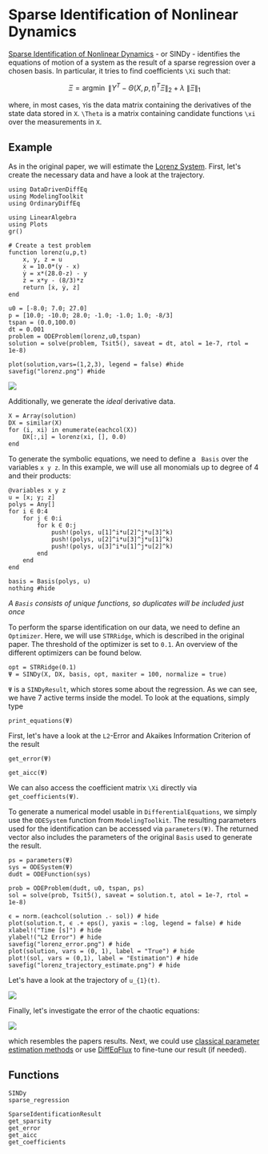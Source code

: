 # Sparse Identification of Nonlinear Dynamics

[Sparse Identification of Nonlinear Dynamics](https://www.pnas.org/content/113/15/3932) - or SINDy - identifies the equations of motion of a system as the result of a sparse regression over a chosen basis. In particular, it tries to find coefficients ``\Xi`` such that:

```math
\Xi = \operatorname{argmin} ~ \left\lVert Y^{T} - \Theta(X, p, t)^{T} \Xi \right\rVert_{2} + \lambda ~ \left\lVert \Xi \right\rVert_{1}
```

where, in most cases, ``Y``is the data matrix containing the derivatives of the state data stored in ``X``. ``\Theta`` is a matrix containing candidate functions ``\xi`` over the measurements in ``X``.



## Example

As in the original paper, we will estimate the [Lorenz System](https://en.wikipedia.org/wiki/Lorenz_system).
First, let's create the necessary data and have a look at the trajectory.

```@example SINDy_1
using DataDrivenDiffEq
using ModelingToolkit
using OrdinaryDiffEq

using LinearAlgebra
using Plots
gr()

# Create a test problem
function lorenz(u,p,t)
    x, y, z = u
    ẋ = 10.0*(y - x)
    ẏ = x*(28.0-z) - y
    ż = x*y - (8/3)*z
    return [ẋ, ẏ, ż]
end

u0 = [-8.0; 7.0; 27.0]
p = [10.0; -10.0; 28.0; -1.0; -1.0; 1.0; -8/3]
tspan = (0.0,100.0)
dt = 0.001
problem = ODEProblem(lorenz,u0,tspan)
solution = solve(problem, Tsit5(), saveat = dt, atol = 1e-7, rtol = 1e-8)

plot(solution,vars=(1,2,3), legend = false) #hide
savefig("lorenz.png") #hide
```
![](lorenz.png)

Additionally, we generate the *ideal* derivative data.

```@example SINDy_1
X = Array(solution)
DX = similar(X)
for (i, xi) in enumerate(eachcol(X))
    DX[:,i] = lorenz(xi, [], 0.0)
end
```

To generate the symbolic equations, we need to define a ` Basis` over the variables `x y z`. In this example, we will use all monomials up to degree of 4 and their products:

```@example SINDy_1
@variables x y z
u = [x; y; z]
polys = Any[]
for i ∈ 0:4
    for j ∈ 0:i
        for k ∈ 0:j
            push!(polys, u[1]^i*u[2]^j*u[3]^k)
            push!(polys, u[2]^i*u[3]^j*u[1]^k)
            push!(polys, u[3]^i*u[1]^j*u[2]^k)
        end
    end
end

basis = Basis(polys, u)
nothing #hide
```

*A `Basis` consists of unique functions, so duplicates will be included just once*

To perform the sparse identification on our data, we need to define an `Optimizer`. Here, we will use `STRRidge`, which is described in the original paper. The threshold of the optimizer is set to `0.1`. An overview of the different optimizers can be found below.

```@example SINDy_1
opt = STRRidge(0.1)
Ψ = SINDy(X, DX, basis, opt, maxiter = 100, normalize = true)
```

`Ψ` is a `SINDyResult`, which stores some about the regression. As we can see, we have 7 active terms inside the model.
To look at the equations, simply type

```@example SINDy_1
print_equations(Ψ)
```

First, let's have a look at the ``L2``-Error and Akaikes Information Criterion of the result

```@example SINDy_1
get_error(Ψ)
```

```@example SINDy_1
get_aicc(Ψ)
```

We can also access the coefficient matrix ``\Xi`` directly via `get_coefficients(Ψ)`.

To generate a numerical model usable in `DifferentialEquations`, we simply use the `ODESystem` function from `ModelingToolkit`.
The resulting parameters used for the identification can be accessed via `parameters(Ψ)`. The returned vector also includes the parameters of the original `Basis` used to generate the result.

```@example SINDy_1
ps = parameters(Ψ)
sys = ODESystem(Ψ)
dudt = ODEFunction(sys)

prob = ODEProblem(dudt, u0, tspan, ps)
sol = solve(prob, Tsit5(), saveat = solution.t, atol = 1e-7, rtol = 1e-8)

ϵ = norm.(eachcol(solution .- sol)) # hide
plot(solution.t, ϵ .+ eps(), yaxis = :log, legend = false) # hide
xlabel!("Time [s]") # hide
ylabel!("L2 Error") # hide
savefig("lorenz_error.png") # hide
plot(solution, vars = (0, 1), label = "True") # hide
plot!(sol, vars = (0,1), label = "Estimation") # hide
savefig("lorenz_trajectory_estimate.png") # hide
```

Let's have a look at the trajectory of ``u_{1}(t)``.

![](lorenz_trajectory_estimate.png)

Finally, let's investigate the error of the chaotic equations:

![](lorenz_error.png)

which resembles the papers results. Next, we could use [classical parameter estimation methods](https://diffeq.sciml.ai/stable/analysis/parameter_estimation/) or use [DiffEqFlux](https://github.com/SciML/DiffEqFlux.jl) to fine-tune our result (if needed).

## Functions

```@docs
SINDy
sparse_regression
```

```@docs
SparseIdentificationResult
get_sparsity
get_error
get_aicc
get_coefficients
```

